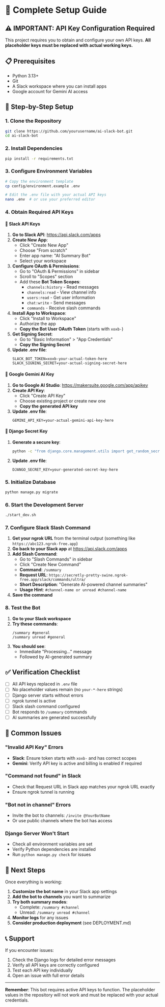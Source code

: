 # 🚀 Complete Setup Guide

## ⚠️ IMPORTANT: API Key Configuration Required

This project requires you to obtain and configure your own API keys. **All placeholder keys must be replaced with actual working keys.**

## 📋 Prerequisites

- Python 3.13+
- Git
- A Slack workspace where you can install apps
- Google account for Gemini AI access

## 🔧 Step-by-Step Setup

### 1. Clone the Repository
```bash
git clone https://github.com/yourusername/ai-slack-bot.git
cd ai-slack-bot
```

### 2. Install Dependencies
```bash
pip install -r requirements.txt
```

### 3. Configure Environment Variables
```bash
# Copy the environment template
cp config/environment.example .env

# Edit the .env file with your actual API keys
nano .env  # or use your preferred editor
```

### 4. Obtain Required API Keys

#### 🔑 **Slack API Keys**

1. **Go to Slack API**: https://api.slack.com/apps
2. **Create New App**:
   - Click "Create New App"
   - Choose "From scratch"
   - Enter app name: "AI Summary Bot"
   - Select your workspace
3. **Configure OAuth & Permissions**:
   - Go to "OAuth & Permissions" in sidebar
   - Scroll to "Scopes" section
   - Add these **Bot Token Scopes**:
     - `channels:history` - Read messages
     - `channels:read` - View channel info
     - `users:read` - Get user information
     - `chat:write` - Send messages
     - `commands` - Receive slash commands
4. **Install App to Workspace**:
   - Click "Install to Workspace"
   - Authorize the app
   - **Copy the Bot User OAuth Token** (starts with `xoxb-`)
5. **Get Signing Secret**:
   - Go to "Basic Information" > "App Credentials"
   - **Copy the Signing Secret**
6. **Update .env file**:
   ```
   SLACK_BOT_TOKEN=xoxb-your-actual-token-here
   SLACK_SIGNING_SECRET=your-actual-signing-secret-here
   ```

#### 🤖 **Google Gemini AI Key**

1. **Go to Google AI Studio**: https://makersuite.google.com/app/apikey
2. **Create API Key**:
   - Click "Create API Key"
   - Choose existing project or create new one
   - **Copy the generated API key**
3. **Update .env file**:
   ```
   GEMINI_API_KEY=your-actual-gemini-api-key-here
   ```

#### 🔐 **Django Secret Key**

1. **Generate a secure key**:
   ```bash
   python -c "from django.core.management.utils import get_random_secret_key; print(get_random_secret_key())"
   ```
2. **Update .env file**:
   ```
   DJANGO_SECRET_KEY=your-generated-secret-key-here
   ```

### 5. Initialize Database
```bash
python manage.py migrate
```

### 6. Start the Development Server
```bash
./start_dev.sh
```

### 7. Configure Slack Slash Command

1. **Get your ngrok URL** from the terminal output (something like `https://abc123.ngrok-free.app`)
2. **Go back to your Slack app** at https://api.slack.com/apps
3. **Add Slash Command**:
   - Go to "Slash Commands" in sidebar
   - Click "Create New Command"
   - **Command**: `/summary`
   - **Request URL**: `https://secretly-pretty-swine.ngrok-free.app/slack/commands/ultra/`
   - **Short Description**: "Generate AI-powered channel summaries"
   - **Usage Hint**: `#channel-name or unread #channel-name`
4. **Save the command**

### 8. Test the Bot

1. **Go to your Slack workspace**
2. **Try these commands**:
   ```
   /summary #general
   /summary unread #general
   ```
3. **You should see**:
   - Immediate "Processing..." message
   - Followed by AI-generated summary

## ✅ Verification Checklist

- [ ] All API keys replaced in `.env` file
- [ ] No placeholder values remain (no `your-*-here` strings)
- [ ] Django server starts without errors
- [ ] ngrok tunnel is active
- [ ] Slack slash command configured
- [ ] Bot responds to `/summary` commands
- [ ] AI summaries are generated successfully

## 🚨 Common Issues

### "Invalid API Key" Errors
- **Slack**: Ensure token starts with `xoxb-` and has correct scopes
- **Gemini**: Verify API key is active and billing is enabled if required

### "Command not found" in Slack
- Check that Request URL in Slack app matches your ngrok URL exactly
- Ensure ngrok tunnel is running

### "Bot not in channel" Errors
- Invite the bot to channels: `/invite @YourBotName`
- Or use public channels where the bot has access

### Django Server Won't Start
- Check all environment variables are set
- Verify Python dependencies are installed
- Run `python manage.py check` for issues

## 🎯 Next Steps

Once everything is working:

1. **Customize the bot name** in your Slack app settings
2. **Add the bot to channels** you want to summarize
3. **Try both summary modes**:
   - Complete: `/summary #channel`
   - Unread: `/summary unread #channel`
4. **Monitor logs** for any issues
5. **Consider production deployment** (see DEPLOYMENT.md)

## 📞 Support

If you encounter issues:

1. Check the Django logs for detailed error messages
2. Verify all API keys are correctly configured
3. Test each API key individually
4. Open an issue with full error details

---

**Remember**: This bot requires active API keys to function. The placeholder values in the repository will not work and must be replaced with your actual credentials.